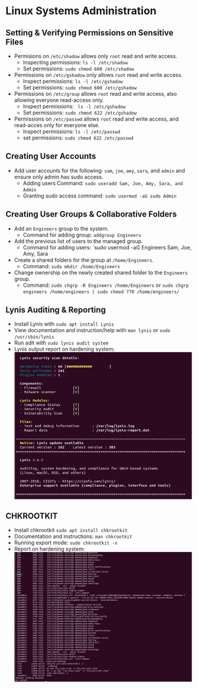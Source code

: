 # Linux Systems Administration
## Setting & Verifying Permissions on Sensitive Files
- Permisions on `/etc/shadow` allows only `root` read and write access.
    * Inspecting permissions: `ls -l /etc/shadow`
    * Set permissions: `sudo chmod 600 /etc/shadow`
- Permissions on `/etc/gshadow` only allows `root` read and write access.
    * Inspect permissions: `ls -l /etc/gshadow`
    * Set permissions: `sudo chmod 600 /etc/gshadow`
- Permissions on `/etc/group` allows `root` read and write access, also allowing everyone read-access only.
    * Inspect permissions: ` ls -l /etc/gshadow`
    * Set permissions: `sudo chmod 622 /etc/gshadow`
- Permissions on `/etc/passwd` allows `root` read and write access, and read-acces only for everyone else.
    * Inspect permissions: `ls -l /etc/passwd`
    * set permissions: `sudo chmod 622 /etc/passwd`

## Creating User Accounts
- Add user accounts for the following: `sam`, `joe`, `amy`, `sara`, and `admin` and ensure only admin has sudo access.
    * Adding users Command: `sudo useradd Sam, Joe, Amy, Sara, and Admin`
    * Granting sudo access command: `sudo usermod -aG sudo Admin`

## Creating User Groups & Collaborative Folders
- Add an `Engineers` group to the system.
    * Command for adding group: `addgroup Engineers`
- Add the previous list of users to the managed group. 
    * Command for adding users: `sudo usermod -aG Engineers Sam, Joe, Amy, Sara
- Create a shared folders for the group at `/home/Engineers`.
    * Command: `sudo mkdir /home/Engineers`
- Change ownership on the newly created shared folder to the `Engineers` group.
    * Command: `sudo chgrp -R Engineers /home/Engineers` or `sudo chgrp engineers /home/engineers | sudo chmod 770 /home/engineers/`

## Lynis Auditing & Reporting
- Install Lynis with `sudo apt install Lynis`
- View documentation and instruction/help with `man lynis` or `sudo /usr/sbin/lynis`
- Run adit with `sudo lynis audit system`
- Lynis output report on hardening system:
![Diagram](https://github.com/aele1401/Linux/blob/main/Systems_Administration/Lynis_Report1.JPG)


## CHKROOTKIT
- Install chkrootkit `sudo apt install chkrootkit`
- Documentation and instructions: `man chkrootkit`
- Running export mode: `sudo chkrootkit -x`
- Report on hardening system:
![Diagram](https://github.com/aele1401/Linux/blob/main/Systems_Administration/CHKROOTKIT.JPG)
